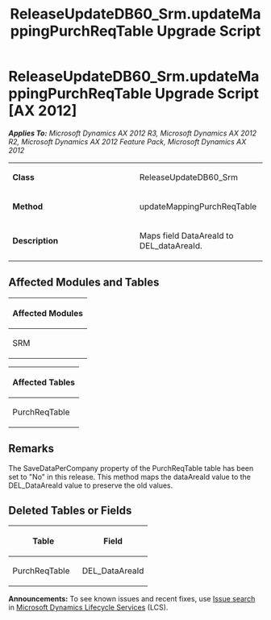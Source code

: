 ﻿---
title: ReleaseUpdateDB60_Srm.updateMappingPurchReqTable Upgrade Script
TOCTitle: ReleaseUpdateDB60_Srm.updateMappingPurchReqTable Upgrade Script
ms:assetid: 1e5fd4d7-b06b-f1c1-7e85-832f5724d7ed
ms:mtpsurl: https://msdn.microsoft.com/en-us/library/JJ684838(v=AX.60)
ms:contentKeyID: 49707041
ms.date: 05/18/2015
mtps_version: v=AX.60
---

# ReleaseUpdateDB60\_Srm.updateMappingPurchReqTable Upgrade Script [AX 2012]


_**Applies To:** Microsoft Dynamics AX 2012 R3, Microsoft Dynamics AX 2012 R2, Microsoft Dynamics AX 2012 Feature Pack, Microsoft Dynamics AX 2012_

<table>
<colgroup>
<col style="width: 50%" />
<col style="width: 50%" />
</colgroup>
<tbody>
<tr class="odd">
<td><p><strong>Class</strong></p></td>
<td><p>ReleaseUpdateDB60_Srm</p></td>
</tr>
<tr class="even">
<td><p><strong>Method</strong></p></td>
<td><p>updateMappingPurchReqTable</p></td>
</tr>
<tr class="odd">
<td><p><strong>Description</strong></p></td>
<td><p>Maps field DataAreaId to DEL_dataAreaId.</p></td>
</tr>
</tbody>
</table>


## Affected Modules and Tables

<table>
<colgroup>
<col style="width: 100%" />
</colgroup>
<thead>
<tr class="header">
<th><p>Affected Modules</p></th>
</tr>
</thead>
<tbody>
<tr class="odd">
<td><p>SRM</p></td>
</tr>
</tbody>
</table>


<table>
<colgroup>
<col style="width: 100%" />
</colgroup>
<thead>
<tr class="header">
<th><p>Affected Tables</p></th>
</tr>
</thead>
<tbody>
<tr class="odd">
<td><p>PurchReqTable</p></td>
</tr>
</tbody>
</table>


## Remarks

The SaveDataPerCompany property of the PurchReqTable table has been set to "No" in this release. This method maps the dataAreaId value to the DEL\_DataAreaId value to preserve the old values.

## Deleted Tables or Fields

<table>
<colgroup>
<col style="width: 50%" />
<col style="width: 50%" />
</colgroup>
<thead>
<tr class="header">
<th><p>Table</p></th>
<th><p>Field</p></th>
</tr>
</thead>
<tbody>
<tr class="odd">
<td><p>PurchReqTable</p></td>
<td><p>DEL_DataAreaId</p></td>
</tr>
</tbody>
</table>

  
**Announcements:** To see known issues and recent fixes, use [Issue search](http://go.microsoft.com/fwlink/?linkid=389258) in [Microsoft Dynamics Lifecycle Services](http://go.microsoft.com/fwlink/?linkid=306505) (LCS).

